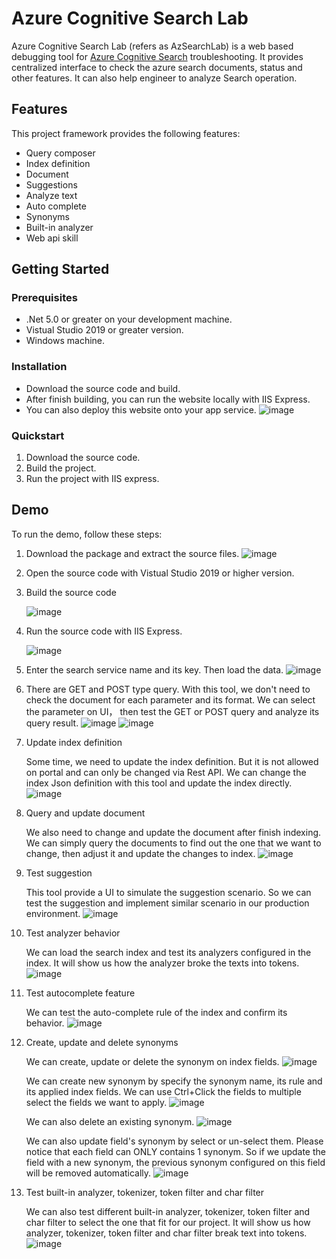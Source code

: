 # Azure Cognitive Search Lab

Azure Cognitive Search Lab (refers as AzSearchLab) is a web based debugging tool for [Azure Cognitive Search](https://docs.microsoft.com/en-us/azure/search/search-what-is-azure-search) troubleshooting. It provides centralized interface to check the azure search documents, status and other features. It can also help engineer to analyze Search operation. 

## Features

This project framework provides the following features:

* Query composer 
* Index definition
* Document 
* Suggestions 
* Analyze text 
* Auto complete 
* Synonyms 
* Built-in analyzer 
* Web api skill  

## Getting Started

### Prerequisites

- .Net 5.0 or greater on your development machine. 
- Vistual Studio 2019 or greater version.
- Windows machine.

### Installation

- Download the source code and build. 
- After finish building, you can run the website locally with IIS Express. 
- You can also deploy this website onto your app service. 
  ![image](https://user-images.githubusercontent.com/39817657/185533251-562d37d8-7d1b-4574-98fa-b731ff10eefa.png)

### Quickstart

1. Download the source code.
2. Build the project. 
3. Run the project with IIS express. 


## Demo

To run the demo, follow these steps:

1. Download the package and extract the source files. 
   ![image](https://user-images.githubusercontent.com/39817657/185562030-4cd4cc3c-d3fc-4c8b-b7db-587bc7371799.png)
2. Open the source code with Vistual Studio 2019 or higher version. 
3. Build the source code
 
   ![image](https://user-images.githubusercontent.com/39817657/185562237-c1c3a896-d171-42f2-8dcc-d611f7cb2fcd.png)
4. Run the source code with IIS Express. 

   ![image](https://user-images.githubusercontent.com/39817657/185562344-9561dc77-fbb6-4203-8c3f-ca0ed7eba981.png)
5. Enter the search service name and its key. Then load the data. 
   ![image](https://user-images.githubusercontent.com/39817657/185562784-0ee79f60-615b-437d-8b57-19ac4a7e93ff.png)


6. There are GET and POST type query. With this tool, we don't need to check the document for each parameter and its format. We can select the parameter on UI， then test the GET or POST query and analyze its query result.
   ![image](https://user-images.githubusercontent.com/39817657/185872176-abe48403-d002-43ab-827a-0de394e22aa7.png)
   ![image](https://user-images.githubusercontent.com/39817657/185872373-8b1a55b4-9776-436f-88e0-910921ed3d47.png)

7. Update index definition

   Some time, we need to update the index definition. But it is not allowed on portal and can only be changed via Rest API. We can change the index Json definition with this tool and update the index directly.
   ![image](https://user-images.githubusercontent.com/39817657/185872479-cdba35b9-f152-4750-ae8e-ab3c8a4e5a04.png)

8. Query and update document

   We also need to change and update the document after finish indexing. We can simply query the documents to find out the one that we want to change, then adjust it and update the changes to index.
   ![image](https://user-images.githubusercontent.com/39817657/185872835-2962cb74-7ad4-4cd4-9291-4c75eee8f992.png)

9. Test suggestion

   This tool provide a UI to simulate the suggestion scenario. So we can test the suggestion and implement similar scenario in our production environment.
   ![image](https://user-images.githubusercontent.com/39817657/185872930-0126a272-54fe-425f-bd68-ebcd77c2e508.png)

10. Test analyzer behavior

    We can load the search index and test its analyzers configured in the index. It will show us how the analyzer broke the texts into tokens.
   ![image](https://user-images.githubusercontent.com/39817657/185873041-4b6be693-3587-49d7-88d6-f042a38b8a46.png)

11. Test autocomplete feature

    We can test the auto-complete rule of the index and confirm its behavior.
   ![image](https://user-images.githubusercontent.com/39817657/185873110-9ca0736d-0bc3-4793-956b-c2454fd2061d.png)

12. Create, update and delete synonyms

    We can create, update or delete the synonym on index fields.
    ![image](https://user-images.githubusercontent.com/39817657/185873285-8120225f-f48d-4b0c-9383-07b2146088d8.png)

    We can create new synonym by specify the synonym name, its rule and its applied index fields. We can use Ctrl+Click the fields to multiple select the fields we want to apply.
    ![image](https://user-images.githubusercontent.com/39817657/185873411-cb021a9b-e663-4dd9-a1b2-1615c1c71ca0.png)

    We can also delete an existing synonym.
    ![image](https://user-images.githubusercontent.com/39817657/185873512-24c62554-d48f-4d92-8f0c-34f5329a4333.png)

    We can also update field's synonym by select or un-select them. Please notice that each field can ONLY contains 1 synonym. So if we update the field with a new synonym, the previous synonym configured on this field will be removed automatically.
    ![image](https://user-images.githubusercontent.com/39817657/185873603-0d01be10-9b3b-4abe-8336-3d23a0955b09.png)

13. Test built-in analyzer, tokenizer, token filter and char filter

    We can also test different built-in analyzer, tokenizer, token filter and char filter to select the one that fit for our project. It will show us how analyzer, tokenizer, token filter and char filter break text into tokens.
    ![image](https://user-images.githubusercontent.com/39817657/185873724-aee72089-b279-4a3b-8b9c-2b6e303d4443.png)
